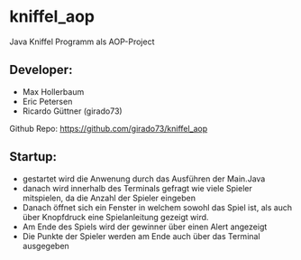 # kniffel_aop
Java Kniffel Programm als AOP-Project

## Developer:
- Max Hollerbaum 
- Eric Petersen 
- Ricardo Güttner (girado73) 

Github Repo: https://github.com/girado73/kniffel_aop

## Startup:

- gestartet wird die Anwenung durch das Ausführen der Main.Java
- danach wird innerhalb des Terminals gefragt wie viele Spieler mitspielen, da die Anzahl der Spieler eingeben
- Danach öffnet sich ein Fenster in welchem sowohl das Spiel ist, als auch über Knopfdruck eine Spielanleitung gezeigt wird.
- Am Ende des Spiels wird der gewinner über einen Alert angezeigt
- Die Punkte der Spieler werden am Ende auch über das Terminal ausgegeben
